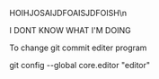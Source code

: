 HOIHJOSAIJDFOAISJDFOISH\n





I DONT KNOW WHAT I'M DOING


To change git commit editer program

git config --global core.editor "editor"
